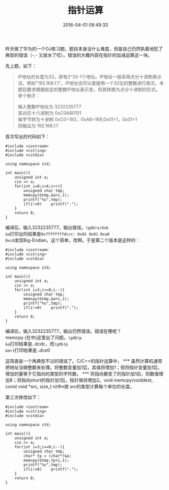 ﻿---
layout: post
title: 指针运算
date: 2016-04-01 09:49:33
tags: C
category: C
comments: true
---


昨天做了华为的一个OJ练习题，题目本身没什么难度，但是自己仍然执着地犯了典型的错误（-.- 又放水了哎）。错误的大概内容在指针的加减运算这一块。

先上题，如下：

> IP地址的长度为32，即有2^32-1个地址。IP地址一般采用点分十进制表示法，例如"192.168.1.1"。IP地址也可以直接用一个32位的整数进行表示。本题目要求根据给定的整数IP地址表示发，将其转换为点分十进制的形式。    
> 举个例子：
> 
> 输入整数IP地址为 3232235777    
> 其对应十六进制为 0xC0A80101    
> 每字节转为十进制 0xC0=192，0xA8=168,0x01=1，0x01=1    
> 则输出为 192.168.1.1    

首次写出的代码如下：

    #include <iostream>    
    #include <cstring>    
    #include <cstdio>    
    
    using namespace std;    
    
    int main(){    
    	unsigned int a;    
    	cin >> a;    
    	for(int i=0;i<4;i++){    
    		unsigned char tmp;    
    		memcpy(&tmp,&a+i,1);    
    		printf("%u",tmp);    
    		if(i!=0)	printf(".");    
    	}    
    	return 0;    
    }

编译后，输入3232235777，输出错误。<code>(gdb)x/4xb &a</code>打印出的结果是<code>0x7fffffffdccc:	0x01	0x01	0xa8	0xc0</code>发现Big-Endian，这个简单，改啊。于是第二个版本是这样的：

    #include <iostream>    
    #include <cstring>    
    #include <cstdio>    
    
    using namespace std;    
    
    int main(){    
    	unsigned int a;    
    	cin >> a;    
    	for(int i=3;i>=0;i--){    
    		unsigned char tmp;    
    		memcpy(&tmp,&a+i,1);    
    		printf("%u",tmp);    
    		if(i!=0)	printf(".");    
    	}    
    	return 0;    
    }    

编译后，输入3232235777，输出仍然错误。错误在哪呢？    
memcpy (在<cstring>中)这里出了问题。<code>(gdb)p &a</code>打印结果是..dcdc，而<code>(gdb)p &a+1</code>打印结果是..dce0    

这简直是一个再典型不过的错误了。C/C++的指针运算中， *** 虽然计算机通常把地址当做整数来处理。将整数变量加1后，其值将增加1；但将指针变量加1后，增加的量等于它指向的类型的字符数。 *** 将指向都变了的指针加1后，则数值增加8；将指向short的指针加1后，指针值将增加2。void *memcpy(void*dest, const void *src, size_t n)中n按 src的类型计算每个单位的长度。

第三次修改如下：    

    #include <iostream>    
    #include <cstring>    
    #include <cstdio>    
    
    using namespace std;    
    
    int main(){    
    	unsigned int a;    
    	cin >> a;    
    	for(int i=3;i>=0;i--){    
    		unsigned char tmp;    
    		char* tp = (char*)&a;    
    		memcpy(&tmp,tp+i,1);    
    		printf("%u",tmp);    
    		if(i!=0)	printf(".");    
    	}    
    	return 0;    
    }    

